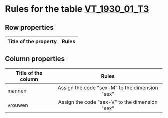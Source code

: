 # Rules for the table [VT_1930_01_T3](https://github.com/cgueret/DataDump/blob/master/xls-marked/VT_1930_01_T3_marked.xls?raw=true)
## Row properties
| Title of the property | Rules |
| --------------------- |:-----:|
## Column properties
| Title of the column | Rules |
| --------------------- |:-----:|
| mannen | Assign the code "sex-M" to the dimension "sex" |
| vrouwen | Assign the code "sex-V" to the dimension "sex" |

